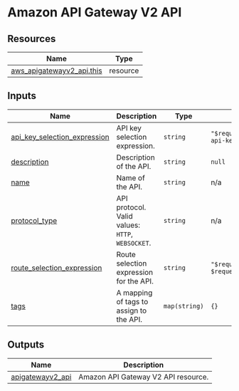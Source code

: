 # Amazon API Gateway V2 API

## Resources

| Name | Type |
|------|------|
| [aws_apigatewayv2_api.this](https://registry.terraform.io/providers/hashicorp/aws/latest/docs/resources/apigatewayv2_api) | resource |

## Inputs

| Name | Description | Type | Default | Required |
|------|-------------|------|---------|:--------:|
| <a name="input_api_key_selection_expression"></a> [api\_key\_selection\_expression](#input\_api\_key\_selection\_expression) | API key selection expression. | `string` | `"$request.header.x-api-key"` | no |
| <a name="input_description"></a> [description](#input\_description) | Description of the API. | `string` | `null` | no |
| <a name="input_name"></a> [name](#input\_name) | Name of the API. | `string` | n/a | yes |
| <a name="input_protocol_type"></a> [protocol\_type](#input\_protocol\_type) | API protocol. Valid values: `HTTP`, `WEBSOCKET`. | `string` | n/a | yes |
| <a name="input_route_selection_expression"></a> [route\_selection\_expression](#input\_route\_selection\_expression) | Route selection expression for the API. | `string` | `"$request.method $request.path"` | no |
| <a name="input_tags"></a> [tags](#input\_tags) | A mapping of tags to assign to the API. | `map(string)` | `{}` | no |

## Outputs

| Name | Description |
|------|-------------|
| <a name="output_apigatewayv2_api"></a> [apigatewayv2\_api](#output\_apigatewayv2\_api) | Amazon API Gateway V2 API resource. |
